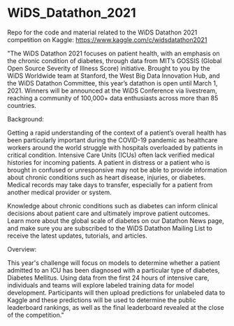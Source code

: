 # WiDS_Datathon_2021
Repo for the code and material related to the WiDS Datathon 2021 competition on Kaggle: https://www.kaggle.com/c/widsdatathon2021

"The WiDS Datathon 2021 focuses on patient health, with an emphasis on the chronic condition of diabetes, through data from MIT’s GOSSIS (Global Open Source Severity of Illness Score) initiative. Brought to you by the WiDS Worldwide team at Stanford, the West Big Data Innovation Hub, and the WiDS Datathon Committee, this year’s datathon is open until March 1, 2021. Winners will be announced at the WiDS Conference via livestream, reaching a community of 100,000+ data enthusiasts across more than 85 countries.


Background:

Getting a rapid understanding of the context of a patient’s overall health has been particularly important during the COVID-19 pandemic as healthcare workers around the world struggle with hospitals overloaded by patients in critical condition. Intensive Care Units (ICUs) often lack verified medical histories for incoming patients. A patient in distress or a patient who is brought in confused or unresponsive may not be able to provide information about chronic conditions such as heart disease, injuries, or diabetes. Medical records may take days to transfer, especially for a patient from another medical provider or system.

Knowledge about chronic conditions such as diabetes can inform clinical decisions about patient care and ultimately improve patient outcomes. Learn more about the global scale of diabetes on our Datathon News page, and make sure you are subscribed to the WiDS Datathon Mailing List to receive the latest updates, tutorials, and articles.


Overview:

This year's challenge will focus on models to determine whether a patient admitted to an ICU has been diagnosed with a particular type of diabetes, Diabetes Mellitus. Using data from the first 24 hours of intensive care, individuals and teams will explore labeled training data for model development. Participants will then upload predictions for unlabeled data to Kaggle and these predictions will be used to determine the public leaderboard rankings, as well as the final leaderboard revealed at the close of the competition."
